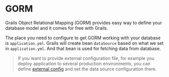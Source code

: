 # GORM

Grails Object Relational Mapping (GORM) provides easy way to define your database model and it comes for free with Grails.

The place you need to configure to get GORM working with your database is `application.yml`. Grails will create bean `dataSource` based on what we set in `application.yml`. And that bean is used for fetching data from database.

> If you want to provide external configuration file, for example you deploy application to several production environments, you can define [external config](http://grails.org/doc/latest/guide/conf.html#configExternalized) and set the data source configuration there.
